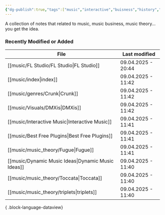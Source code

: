 ```yaml
---
{"dg-publish":true,"tags":["music","interactive","buisness","history","music_theory","sound_design"],"permalink":"/music/index/","dgPassFrontmatter":true}
---
```


A collection of notes that related to music, music business, music theory... you get the idea. 
### Recently Modified or Added
| File                                                  | Last modified      |
| ----------------------------------------------------- | ------------------ |
| [[music/FL Studio/FL Studio\|FL Studio]]           | 09.04.2025 - 20:44 |
| [[music/index\|index]]                             | 09.04.2025 - 11:42 |
| [[music/genres/Crunk\|Crunk]]                      | 09.04.2025 - 11:42 |
| [[music/Visuals/DMXis\|DMXis]]                     | 09.04.2025 - 11:42 |
| [[music/Interactive Music\|Interactive Music]]     | 09.04.2025 - 11:41 |
| [[music/Best Free Plugins\|Best Free Plugins]]     | 09.04.2025 - 11:41 |
| [[music/music_theory/Fugue\|Fugue]]                | 09.04.2025 - 11:41 |
| [[music/Dynamic Music Ideas\|Dynamic Music Ideas]] | 09.04.2025 - 11:40 |
| [[music/music_theory/Toccata\|Toccata]]            | 09.04.2025 - 11:40 |
| [[music/music_theory/triplets\|triplets]]          | 09.04.2025 - 11:40 |

{ .block-language-dataview}
